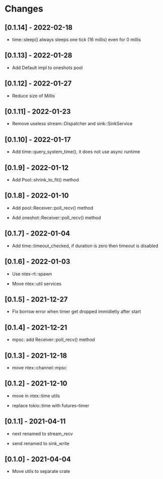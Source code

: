 # Changes

## [0.1.14] - 2022-02-18

* time::sleep() always sleeps one tick (16 millis) even for 0 millis

## [0.1.13] - 2022-01-28

* Add Default impl to oneshots pool

## [0.1.12] - 2022-01-27

* Reduce size of Millis

## [0.1.11] - 2022-01-23

* Remove useless stream::Dispatcher and sink::SinkService

## [0.1.10] - 2022-01-17

* Add time::query_system_time(), it does not use async runtime

## [0.1.9] - 2022-01-12

* Add Pool::shrink_to_fit() method

## [0.1.8] - 2022-01-10

* Add pool::Receiver::poll_recv() method

* Add oneshot::Receiver::poll_recv() method

## [0.1.7] - 2022-01-04

* Add time::timeout_checked, if duration is zero then timeout is disabled

## [0.1.6] - 2022-01-03

* Use ntex-rt::spawn

* Move ntex::util services

## [0.1.5] - 2021-12-27

* Fix borrow error when timer get dropped immidietly after start

## [0.1.4] - 2021-12-21

* mpsc: add Receiver::poll_recv() method

## [0.1.3] - 2021-12-18

* move ntex::channel::mpsc

## [0.1.2] - 2021-12-10

* move in ntex::time utils

* replace tokio::time with futures-timer

## [0.1.1] - 2021-04-11

* next renamed to stream_recv

* send renamed to sink_write

## [0.1.0] - 2021-04-04

* Move utils to separate crate
